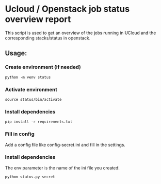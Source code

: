 # Ucloud / Openstack job status overview report

This script is used to get an overview of the jobs running in UCloud and the corresponding stacks/status in openstack.


## Usage:

### Create environment (if needed)

```
python -m venv status
```

### Activate environment
```
source status/bin/activate
```

### Install dependencies
```
pip install -r requirements.txt
```

### Fill in config

Add a config file like config-secret.ini and fill in the settings.


### Install dependencies

The env parameter is the name of the ini file you created.
```
python status.py secret
```
